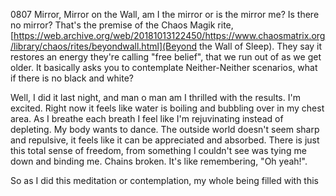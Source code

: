 
0807
Mirror, Mirror on the Wall, am I the mirror or is the mirror me? Is there no mirror?
That's the premise of the Chaos Magik rite, [https://web.archive.org/web/20181013122450/https://www.chaosmatrix.org/library/chaos/rites/beyondwall.html](Beyond the Wall of Sleep). They say it restores an energy they're calling "free belief", that we run out of as we get older. It basically asks you to contemplate Neither-Neither scenarios, what if there is no black and white?

Well, I did it last night, and man o man am I thrilled with the results. I'm excited. Right now it feels like water is boiling and bubbling
over in my chest area. As I breathe each breath I feel like I'm rejuvinating instead of depleting. My body wants to dance. The outside world
doesn't seem sharp and repulsive, it feels like it can be appreciated and absorbed. There is just this total sense of freedom, from something
I couldn't see was tying me down and binding me. Chains broken. It's like remembering, "Oh yeah!".  

So as I did this meditation or contemplation, my whole being filled with this
